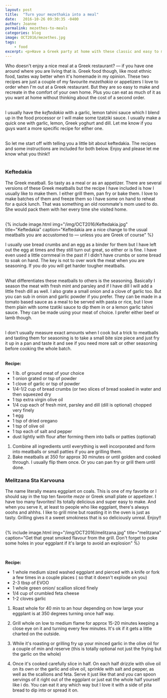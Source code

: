 ```yaml
---
layout: post
title:  "Turn your mezethakia into a meal"
date:   2016-10-26 09:30:35 -0400
author: Joanne
permalink: mezethes-to-meals
categories: blog
image: OCT2016/mezethes.jpg
tags:
    - food
excerpt: <p>Have a Greek party at home with these classic and easy to make appetizers</p>
---
```

Who doesn't enjoy a nice meal at a Greek restaurant? &mdash; if you have one around where you are living that is. Greek food though, like most ethnic food, tastes way better when it's homemade in my opinion. These two recipes are just a couple of my favourite *mezethakia* or appetizers I love to order when I'm out at a Greek restaurant.  But they are so easy to make and recreate in the comfort of your own home. Plus you can eat as much of it as you want at home without thinking about the cost of a second order.  
<br>

I usually have the *keftedakia* with a garlic, lemon tahini sauce which I blend up in the food processor or I will make some tzatziki sauce. I usually make a quick one with garlic, lemon, Greek yoghurt and dill.  Let me know if you guys want a more specific recipe for either one.
<br><br>

So let me start off with telling you a little bit about keftedakia.  The recipes and some instructions are included for both below. Enjoy and please let me know what you think!!
<br><br>

### Keftedakia
The Greek meatball. So tasty as a meal or as an appetizer. There are several versions of these Greek meatballs but the recipe I have included is how I usually like to make them.  I either grill them, pan fry or bake them. I love to make batches of them and freeze them so I have some on hand to reheat for a quick lunch.  That was something an old roommate's mom used to do. She would pack them with her every time she visited home.  
<br>

{% include image.html
            img="/img/OCT2016/Keftedakia.jpg"
            title="Keftedakia"
            caption="Keftedakia are a nice change to the usual meatballs you are accustomed to &mdash; unless you are Greek of course" %}

I usually use bread crumbs and an egg as a binder for them but I have left out the egg at times and they still turn out great, so either or is fine.  I have even used a little cornmeal in the past if I didn't have crumbs or some bread to soak on hand.  The key is not to over work the meat when you are seasoning. If you do you will get harder tougher meatballs.
<br><br>

What differentiates these meatballs to others is the seasoning. Basically I season the meat with fresh mint and parsley and if I have dill I will add a little fresh dill as well. I also grate a small onion and a clove of garlic too.  But you can sub in onion and garlic powder if you prefer.
They can be made in a tomato based sauce as a meal to be served with pasta or rice, but I love them plain with some tzatiki sauce to dip them in or a lemon garlic tahini sauce.  They can be made using your meat of choice.  I prefer either beef or lamb though.
<br><br>

I don't usually measure exact amounts when I cook but a trick to meatballs and tasting them for seasoning is to take a small bite size piece and just fry it up in a pan and taste it and see if you need more salt or other seasoning before cooking the whole batch.
<br><br>

**Recipe:**

* 1 lb. of ground meat of your choice
* 1 onion grated or tsp of powder
* 1 clove of garlic or tsp of powder
* 1/4-1/2 cup of bread crumbs (or two slices of bread soaked in water and then squeezed dry
* 1 tsp extra virgin olive oil
* 1/4 cup each of fresh mint, parsley and dill (dill is optional) chopped very finely
* 1 egg
* 1 tsp of dried oregano
* 1 tsp of olive oil
* 1 tsp each of salt and pepper
* dust lightly with flour after forming them into balls or patties (optional)

1. Combine all ingredients until everything is well incorporated and form into meatballs or small patties if you are grilling them.
1. Bake meatballs at 350 for approx 30 minutes or until golden and cooked through. I usually flip them once. Or you can pan fry or grill them until done.


### Melitzana Sta Karvouna
The name literally means eggplant on coals. This is one of my favorite or I should say in the top ten favorite *meze* or Greek small plate or appetizer. I have too many favorites! Its totally delicious and super easy to make.  And when you serve it, at least to people who like eggplant, there's always ooohs and ahhhs. I like to grill mine but roasting it in the oven is just as tasty. Grilling gives it a sweet smokiness that is so deliciously unreal. Enjoy!!
<br><br>

{% include image.html
            img="/img/OCT2016/melitzana.jpg"
            title="melitzana"
            caption="Get that great smoked flavour from the grill. Don't forget to poke some holes in your eggplant if it's large to avoid an explosion" %}

<br>

**Recipe:**

* 1 whole medium sized washed eggplant and pierced with a knife or fork a few times in a couple places ( so that it doesn't explode on you)
* 2-3 tbsp of EVOO
* 1 whole green onion/ scallion sliced finely
* 1/4 cup of crumbled feta cheese
* 1-2 cloves garlic

1. Roast whole for 40 min to an hour depending on how large your eggplant is at 350 degrees turning once half way.  

1. Grill whole on low to medium flame for approx 15-20 minutes keeping a close eye on it and turning every few minutes.  It's ok if it gets a little charted on the outside.  

1. While it's roasting or grilling fry up your minced garlic in the olive oil for a couple of min and reserve (this is totally optional not just the frying but the garlic on the whole)

1. Once it's cooked carefully slice in half.  On each half drizzle with olive oil on its own or the garlic and olive oil, sprinkle with salt and pepper, as well as the scallions and feta.
Serve it just like that and you can spoon servings of it right out of the eggplant or just eat the whole half yourself like i do.  You can eat it any which way but I love it with a side of pita bread to dip into or spread it on.  
